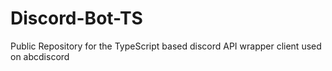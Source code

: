 # Discord-Bot-TS
Public Repository for the TypeScript based discord API wrapper client used on abcdiscord

